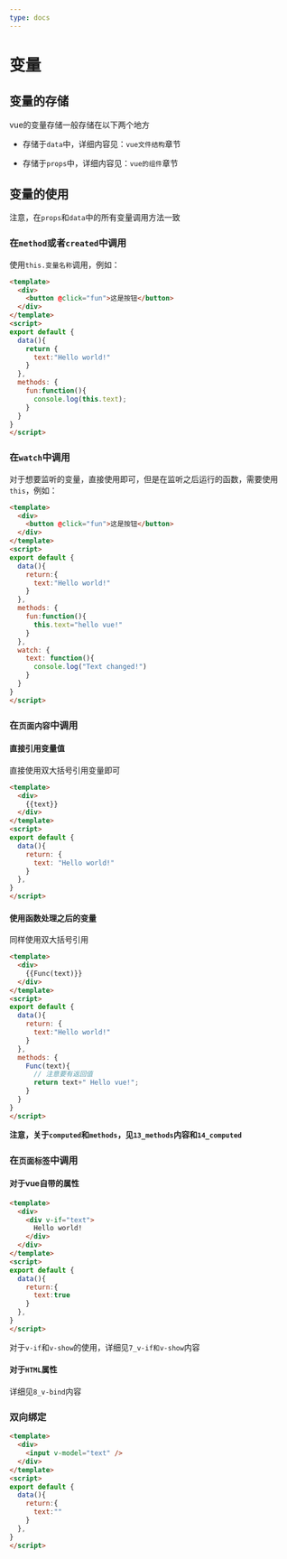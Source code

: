 ```yaml
---
type: docs
---
```


# 变量

## 变量的存储

vue的变量存储一般存储在以下两个地方

- 存储于`data`中，详细内容见：`vue文件结构`章节

- 存储于`props`中，详细内容见：`vue的组件`章节

## 变量的使用

注意，在`props`和`data`中的所有变量调用方法一致

### 在`method`或者`created`中调用

使用`this.变量名称`调用，例如：

```html
<template>
  <div>
    <button @click="fun">这是按钮</button>
  </div>
</template>
<script>
export default {
  data(){
    return {
      text:"Hello world!"
    }
  },
  methods: {
    fun:function(){
      console.log(this.text);
    }
  }
}
</script>
```

### 在`watch`中调用

对于想要监听的变量，直接使用即可，但是在监听之后运行的函数，需要使用`this`，例如：
```html
<template>
  <div>
    <button @click="fun">这是按钮</button>
  </div>
</template>
<script>
export default {
  data(){
    return:{
      text:"Hello world!"
    }
  },
  methods: {
    fun:function(){
      this.text="hello vue!"
    }
  },
  watch: {
    text: function(){
      console.log("Text changed!")
    }
  }
}
</script>
```
  
### 在`页面内容`中调用

#### 直接引用变量值

直接使用双大括号引用变量即可

```html
<template>
  <div>
    {{text}}
  </div>
</template>
<script>
export default {
  data(){
    return: {
      text: "Hello world!"
    }
  },
}
</script>
```

#### 使用函数处理之后的变量

同样使用双大括号引用

```html
<template>
  <div>
    {{Func(text)}}
  </div>
</template>
<script>
export default {
  data(){
    return: {
      text:"Hello world!"
    }
  },
  methods: {
    Func(text){
      // 注意要有返回值
      return text+" Hello vue!";
    }
  }
}
</script>
```

**注意，关于`computed`和`methods`，见`13_methods`内容和`14_computed`**

### 在`页面标签`中调用

#### 对于vue自带的属性

```html
<template>
  <div>
    <div v-if="text">
      Hello world!
    </div>
  </div>
</template>
<script>
export default {
  data(){
    return:{
      text:true
    }
  },
}
</script>
```

对于`v-if`和`v-show`的使用，详细见`7_v-if和v-show`内容

#### 对于`HTML`属性

详细见`8_v-bind`内容

### 双向绑定

```html
<template>
  <div>
    <input v-model="text" />
  </div>
</template>
<script>
export default {
  data(){
    return:{
      text:""
    }
  },
}
</script>
```